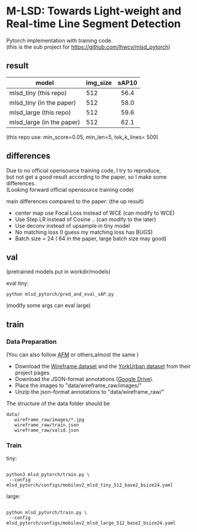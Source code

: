 # M-LSD: Towards Light-weight and Real-time Line Segment Detection

Pytorch implementation with training code. <br/>
(this is the sub project for https://github.com/lhwcv/mlsd_pytorch)

## result

model| img_size| sAP10
|---|---|:---:| 
mlsd_tiny (this repo)| 512|  56.4
mlsd_tiny (in the paper)| 512|  58.0
mlsd_large (this repo)| 512|  59.6
mlsd_large (in the paper)| 512|  62.1

(this repo use:  min_score=0.05,  min_len=5, tok_k_lines= 500)

## differences
Due to no official opensource training code, I try to reproduce,<br/>
but not get a good result according to the paper, so I make some differences. <br/>
(Looking forward official opensource training code)  <br/>

main differences compared to the paper: (the up result)

- center map use Focal Loss instead of WCE  (can modify to WCE)
- Use Step LR instead of Cosine .. (can modify to the later)
- Use deconv instead of upsample in tiny model
- No matching loss (I guess my matching loss has BUGS)
- Batch size = 24 ( 64 in the paper, large batch size may good)

## val
(pretrained models put in workdir/models)

eval tiny: 

```
python mlsd_pytorch/pred_and_eval_sAP.py
```
(modify some args can eval large)

## train

### Data Preparation
(You can also follow [AFM](https://github.com/cherubicXN/afm_cvpr2019 ) or others,almost the same )
- Download the [Wireframe dataset](https://github.com/huangkuns/wireframe) and the [YorkUrban dataset](http://www.elderlab.yorku.ca/resources/york-urban-line-segment-database-information/) from their project pages.
- Download the JSON-format annotations ([Google Drive](https://drive.google.com/file/d/15z3-xgIzj_-9bep8l6s8dgIbpjKp_8VK/view?usp=sharing)).
- Place the images to "data/wireframe_raw/images/"
- Unzip the json-format annotations to "data/wireframe_raw/"

The structure of the data folder should be
```shell
data/
   wireframe_raw/images/*.jpg
   wireframe_raw/train.json
   wireframe_raw/valid.json

```
### Train
tiny:
```

python3 mlsd_pytorch/train.py \
 --config mlsd_pytorch/configs/mobilev2_mlsd_tiny_512_base2_bsize24.yaml
```

large:
```

python mlsd_pytorch/train.py \
 --config mlsd_pytorch/configs/mobilev2_mlsd_large_512_base2_bsize24.yaml
```